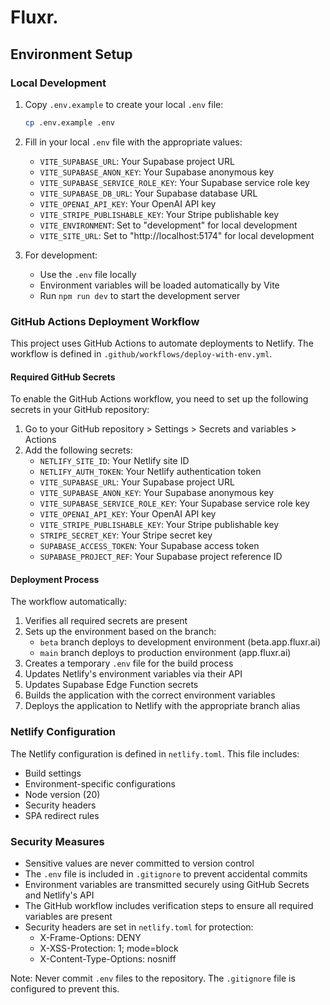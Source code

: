 # Fluxr.

## Environment Setup

### Local Development

1. Copy `.env.example` to create your local `.env` file:
   ```bash 
   cp .env.example .env
   ```
 
2. Fill in your local `.env` file with the appropriate values:
   - `VITE_SUPABASE_URL`: Your Supabase project URL
   - `VITE_SUPABASE_ANON_KEY`: Your Supabase anonymous key
   - `VITE_SUPABASE_SERVICE_ROLE_KEY`: Your Supabase service role key
   - `VITE_SUPABASE_DB_URL`: Your Supabase database URL
   - `VITE_OPENAI_API_KEY`: Your OpenAI API key
   - `VITE_STRIPE_PUBLISHABLE_KEY`: Your Stripe publishable key
   - `VITE_ENVIRONMENT`: Set to "development" for local development
   - `VITE_SITE_URL`: Set to "http://localhost:5174" for local development

3. For development:
   - Use the `.env` file locally
   - Environment variables will be loaded automatically by Vite
   - Run `npm run dev` to start the development server

### GitHub Actions Deployment Workflow

This project uses GitHub Actions to automate deployments to Netlify. The workflow is defined in `.github/workflows/deploy-with-env.yml`.

#### Required GitHub Secrets

To enable the GitHub Actions workflow, you need to set up the following secrets in your GitHub repository:

1. Go to your GitHub repository > Settings > Secrets and variables > Actions
2. Add the following secrets:
   - `NETLIFY_SITE_ID`: Your Netlify site ID
   - `NETLIFY_AUTH_TOKEN`: Your Netlify authentication token
   - `VITE_SUPABASE_URL`: Your Supabase project URL
   - `VITE_SUPABASE_ANON_KEY`: Your Supabase anonymous key
   - `VITE_SUPABASE_SERVICE_ROLE_KEY`: Your Supabase service role key
   - `VITE_OPENAI_API_KEY`: Your OpenAI API key
   - `VITE_STRIPE_PUBLISHABLE_KEY`: Your Stripe publishable key
   - `STRIPE_SECRET_KEY`: Your Stripe secret key
   - `SUPABASE_ACCESS_TOKEN`: Your Supabase access token
   - `SUPABASE_PROJECT_REF`: Your Supabase project reference ID

#### Deployment Process

The workflow automatically:
1. Verifies all required secrets are present
2. Sets up the environment based on the branch:
   - `beta` branch deploys to development environment (beta.app.fluxr.ai)
   - `main` branch deploys to production environment (app.fluxr.ai)
3. Creates a temporary `.env` file for the build process
4. Updates Netlify's environment variables via their API
5. Updates Supabase Edge Function secrets
6. Builds the application with the correct environment variables
7. Deploys the application to Netlify with the appropriate branch alias

### Netlify Configuration

The Netlify configuration is defined in `netlify.toml`. This file includes:
- Build settings
- Environment-specific configurations
- Node version (20)
- Security headers
- SPA redirect rules

### Security Measures

- Sensitive values are never committed to version control
- The `.env` file is included in `.gitignore` to prevent accidental commits
- Environment variables are transmitted securely using GitHub Secrets and Netlify's API
- The GitHub workflow includes verification steps to ensure all required variables are present
- Security headers are set in `netlify.toml` for protection:
  - X-Frame-Options: DENY
  - X-XSS-Protection: 1; mode=block
  - X-Content-Type-Options: nosniff

Note: Never commit `.env` files to the repository. The `.gitignore` file is configured to prevent this. 
